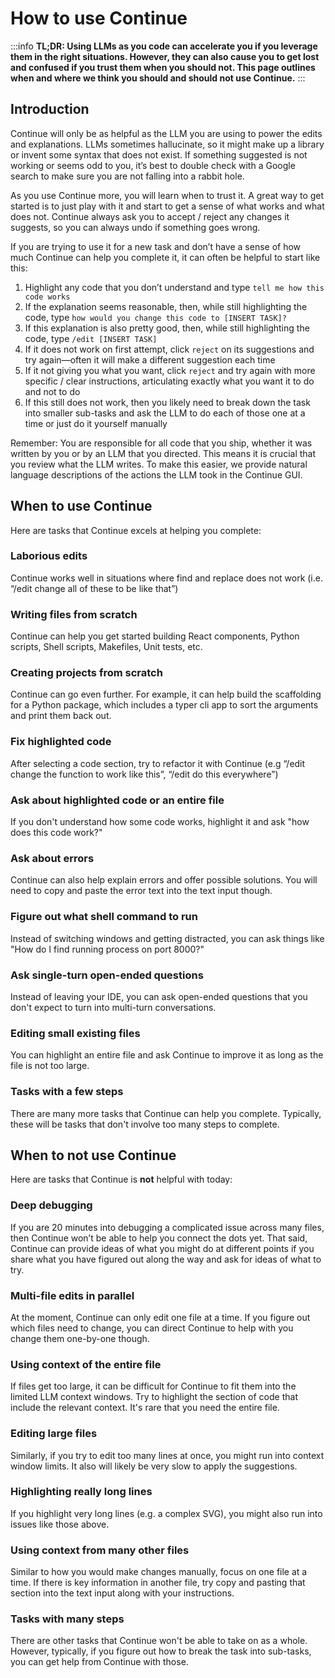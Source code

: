 # How to use Continue

:::info
**TL;DR: Using LLMs as you code can accelerate you if you leverage them in the right situations. However, they can also cause you to get lost and confused if you trust them when you should not. This page outlines when and where we think you should and should not use Continue.**
:::

## Introduction

Continue will only be as helpful as the LLM you are using to power the edits and explanations. LLMs sometimes hallucinate, so it might make up a library or invent some syntax that does not exist. If something suggested is not working or seems odd to you, it’s best to double check with a Google search to make sure you are not falling into a rabbit hole.

As you use Continue more, you will learn when to trust it. A great way to get started is to just play with it and start to get a sense of what works and what does not. Continue always ask you to accept / reject any changes it suggests, so you can always undo if something goes wrong.

If you are trying to use it for a new task and don’t have a sense of how much Continue can help you complete it, it can often be helpful to start like this:

1. Highlight any code that you don’t understand and type `tell me how this code works`
2. If the explanation seems reasonable, then, while still highlighting the code, type `how would you change this code to [INSERT TASK]?`
3. If this explanation is also pretty good, then, while still highlighting the code, type `/edit [INSERT TASK]`
4. If it does not work on first attempt, click `reject` on its suggestions and try again—often it will make a different suggestion each time
5. If it not giving you what you want, click `reject` and try again with more specific / clear instructions, articulating exactly what you want it to do and not to do
6. If this still does not work, then you likely need to break down the task into smaller sub-tasks and ask the LLM to do each of those one at a time or just do it yourself manually

Remember: You are responsible for all code that you ship, whether it was written by you or by an LLM that you directed. This means it is crucial that you review what the LLM writes. To make this easier, we provide natural language descriptions of the actions the LLM took in the Continue GUI.

## When to use Continue

Here are tasks that Continue excels at helping you complete:

### Laborious edits 

Continue works well in situations where find and replace does not work (i.e. “/edit change all of these to be like that”)

### Writing files from scratch

Continue can help you get started building React components, Python scripts, Shell scripts, Makefiles, Unit tests, etc.

### Creating projects from scratch

Continue can go even further. For example, it can help build the scaffolding for a Python package, which includes a typer cli app to sort the arguments and print them back out.

### Fix highlighted code

After selecting a code section, try to refactor it with Continue (e.g “/edit change the function to work like this”, “/edit do this everywhere”)

### Ask about highlighted code or an entire file

If you don't understand how some code works, highlight it and ask "how does this code work?"

### Ask about errors

Continue can also help explain errors and offer possible solutions. You will need to copy and paste the error text into the text input though.

### Figure out what shell command to run

Instead of switching windows and getting distracted, you can ask things like "How do I find running process on port 8000?"

### Ask single-turn open-ended questions

Instead of leaving your IDE, you can ask open-ended questions that you don't expect to turn into multi-turn conversations.

### Editing small existing files

You can highlight an entire file and ask Continue to improve it as long as the file is not too large.

### Tasks with a few steps

There are many more tasks that Continue can help you complete. Typically, these will be tasks that don't involve too many steps to complete.

## When to not use Continue

Here are tasks that Continue is **not** helpful with today:

### Deep debugging

If you are 20 minutes into debugging a complicated issue across many files, then Continue won’t be able to help you connect the dots yet. That said, Continue can provide ideas of what you might do at different points if you share what you have figured out along the way and ask for ideas of what to try.

### Multi-file edits in parallel

At the moment, Continue can only edit one file at a time. If you figure out which files need to change, you can direct Continue to help with you change them one-by-one though.

### Using context of the entire file

If files get too large, it can be difficult for Continue to fit them into the limited LLM context windows. Try to highlight the section of code that include the relevant context. It's rare that you need the entire file.

### Editing large files

Similarly, if you try to edit too many lines at once, you might run into context window limits. It also will likely be very slow to apply the suggestions.

### Highlighting really long lines

If you highlight very long lines (e.g. a complex SVG), you might also run into issues like those above.

### Using context from many other files

Similar to how you would make changes manually, focus on one file at a time. If there is key information in another file, try copy and pasting that section into the text input along with your instructions.

### Tasks with many steps

There are other tasks that Continue won't be able to take on as a whole. However, typically, if you figure out how to break the task into sub-tasks, you can get help from Continue with those.